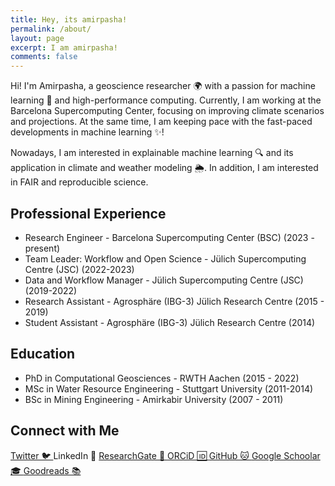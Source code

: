 ```yaml
---
title: Hey, its amirpasha!
permalink: /about/
layout: page
excerpt: I am amirpasha!
comments: false
---
```




Hi! I'm Amirpasha, a geoscience researcher 🌍 with a passion for machine learning 👾 and high-performance computing. Currently, I am working at the Barcelona Supercomputing Center, focusing on improving climate scenarios and projections. At the same time, I am keeping pace with the fast-paced developments in machine learning ✨!

Nowadays, I am interested in explainable machine learning 🔍 and its application in climate and weather modeling 🌦️. In addition, I am interested in FAIR and reproducible science.


## Professional Experience

- Research Engineer - Barcelona Supercomputing Center (BSC) (2023 - present)
- Team Leader: Workflow and Open Science - Jülich Supercomputing Centre (JSC) (2022-2023)
- Data and Workflow Manager - Jülich Supercomputing Centre (JSC) (2019-2022)
- Research Assistant - Agrosphäre (IBG-3) Jülich Research Centre (2015 - 2019)
- Student Assistant - Agrosphäre (IBG-3) Jülich Research Centre (2014)

## Education

- PhD in Computational Geosciences - RWTH Aachen (2015 - 2022)
- MSc in Water Resource Engineering - Stuttgart University (2011-2014)
- BSc in Mining Engineering - Amirkabir University (2007 - 2011)


## Connect with Me

<div class="social-links">
  <a href="https://twitter.com/apmozaffari"> Twitter 🐦 </a>
  <a hef="https://www.linkedin.com/in/amirpasha-mozaffari/"> LinkedIn 🏢 </a>
  <a href="https://www.researchgate.net/profile/Amirpasha-Mozaffari"> ResearchGate 🧪 </a>
  <a href="https://orcid.org/0000-0001-6719-0425"> ORCiD 🆔 </a>
  <a href="https://github.com/amozaffari"> GitHub 🐱 </a>
  <a href="https://scholar.google.com/citations?user=U0LFGpMAAAAJ&hl=en"> Google Schoolar 🎓 </a>
  <a href="https://www.goodreads.com/user/show/4227609-amirpasha-mozaffari"> Goodreads 📚 </a>

</div>
